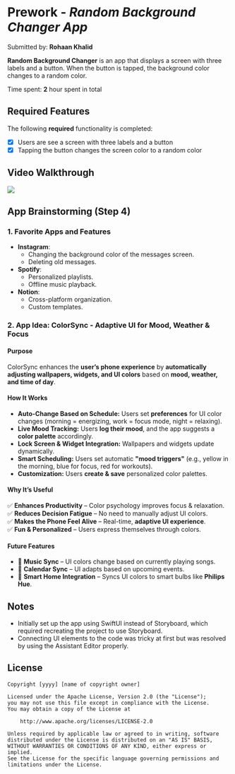 # Prework - *Random Background Changer App*

Submitted by: **Rohaan Khalid**

**Random Background Changer** is an app that displays a screen with three labels and a button. When the button is tapped, the background color changes to a random color.

Time spent: **2** hour spent in total

## Required Features

The following **required** functionality is completed:

- [x] Users are see a screen with three labels and a button
- [x] Tapping the button changes the screen color to a random color
 
## Video Walkthrough

![](https://i.imgur.com/I8yStqi.gif)

## App Brainstorming (Step 4)

### **1. Favorite Apps and Features**
- **Instagram**:
  - Changing the background color of the messages screen.
  - Deleting old messages.
- **Spotify**:
  - Personalized playlists.
  - Offline music playback.
- **Notion**:
  - Cross-platform organization.
  - Custom templates.

### **2. App Idea: ColorSync - Adaptive UI for Mood, Weather & Focus**
#### **Purpose**
ColorSync enhances the **user’s phone experience** by **automatically adjusting wallpapers, widgets, and UI colors** based on **mood, weather, and time of day**.

#### **How It Works**
- **Auto-Change Based on Schedule:** Users set **preferences** for UI color changes (morning = energizing, work = focus mode, night = relaxing).
- **Live Mood Tracking:** Users **log their mood**, and the app suggests a **color palette** accordingly.
- **Lock Screen & Widget Integration:** Wallpapers and widgets update dynamically.
- **Smart Scheduling:** Users set automatic **"mood triggers"** (e.g., yellow in the morning, blue for focus, red for workouts).
- **Customization:** Users **create & save** personalized color palettes.

#### **Why It’s Useful**
✅ **Enhances Productivity** – Color psychology improves focus & relaxation.  
✅ **Reduces Decision Fatigue** – No need to manually adjust UI colors.  
✅ **Makes the Phone Feel Alive** – Real-time, **adaptive UI experience**.  
✅ **Fun & Personalized** – Users express themselves through colors.  

#### **Future Features**
- 🎵 **Music Sync** – UI colors change based on currently playing songs.
- 📅 **Calendar Sync** – UI adapts based on upcoming events.
- 🔗 **Smart Home Integration** – Syncs UI colors to smart bulbs like **Philips Hue**.

## Notes

- Initially set up the app using SwiftUI instead of Storyboard, which required recreating the project to use Storyboard.
- Connecting UI elements to the code was tricky at first but was resolved by using the Assistant Editor properly.

## License

    Copyright [yyyy] [name of copyright owner]

    Licensed under the Apache License, Version 2.0 (the "License");
    you may not use this file except in compliance with the License.
    You may obtain a copy of the License at

        http://www.apache.org/licenses/LICENSE-2.0

    Unless required by applicable law or agreed to in writing, software
    distributed under the License is distributed on an "AS IS" BASIS,
    WITHOUT WARRANTIES OR CONDITIONS OF ANY KIND, either express or implied.
    See the License for the specific language governing permissions and
    limitations under the License.
